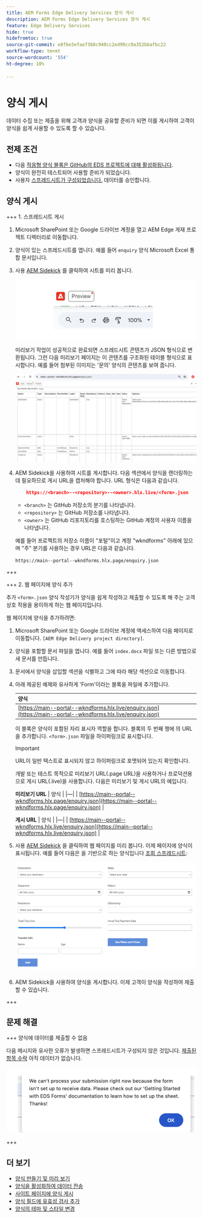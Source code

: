 ```yaml
---
title: AEM Forms Edge Delivery Services 양식 게시
description: AEM Forms Edge Delivery Services 양식 게시
feature: Edge Delivery Services
hide: true
hidefromtoc: true
source-git-commit: e8fbe3efae7368c940cc2ed99cc9a352bbafbc22
workflow-type: tm+mt
source-wordcount: '554'
ht-degree: 10%

---
```



# 양식 게시

데이터 수집 또는 제출을 위해 고객과 양식을 공유할 준비가 되면 이를 게시하여 고객이 양식을 쉽게 사용할 수 있도록 할 수 있습니다.

## 전제 조건

* 다음 [적응형 양식 블록은 GitHub의 EDS 프로젝트에 대해 활성화됩니다](/help/edge/docs/forms/create-forms.md).
* 양식이 완전히 테스트되어 사용할 준비가 되었습니다.
* 사용자 [스프레드시트가 구성되었습니다.](/help/edge/docs/forms/submit-forms.md) 데이터를 승인합니다.

## 양식 게시

+++ 1. 스프레드시트 게시

1. Microsoft SharePoint 또는 Google 드라이브 계정을 열고 AEM Edge 게재 프로젝트 디렉터리로 이동합니다.

1. 양식이 있는 스프레드시트를 엽니다. 예를 들어 `enquiry` 양식 Microsoft Excel 통합 문서입니다.

1. 사용 [AEM Sidekick](https://www.aem.live/developer/tutorial#preview-and-publish-your-content) 를 클릭하여 시트를 미리 봅니다.

   ![AEM Sidekick을 사용하여 시트 미리 보기](/help/edge/assets/preview-form.png)

   미리보기 작업이 성공적으로 완료되면 스프레드시트 콘텐츠가 JSON 형식으로 변환됩니다. 그런 다음 미리보기 페이지는 이 콘텐츠를 구조화된 테이블 형식으로 표시합니다. 예를 들어 첨부된 이미지는 &#39;문의&#39; 양식의 콘텐츠를 보여 줍니다.

   ![Forms 미리보기 JSON 형식](/help/edge/assets/forms-preview-json-format.png)

1. AEM Sidekick을 사용하여 시트를 게시합니다. 다음 섹션에서 양식을 렌더링하는 데 필요하므로 게시 URL을 캡처해야 합니다. URL 형식은 다음과 같습니다.


   ```JSON
       https://<branch>--<repository>--<owner>.hlx.live/<form>.json
   ```

   * `<branch>` 는 GitHub 저장소의 분기를 나타냅니다.
   * `<repository>` 는 GitHub 저장소를 나타냅니다.
   * `<owner>` 는 GitHub 리포지토리를 호스팅하는 GitHub 계정의 사용자 이름을 나타냅니다.

   예를 들어 프로젝트의 저장소 이름이 &quot;포털&quot;이고 계정 &quot;wkndforms&quot; 아래에 있으며 &quot;주&quot; 분기를 사용하는 경우 URL은 다음과 같습니다.

   `https://main--portal--wkndforms.hlx.page/enquiry.json`

+++

+++ 2. 웹 페이지에 양식 추가

추가 `<form>.json` 양식 작성기가 양식을 쉽게 작성하고 제출할 수 있도록 해 주는 고객 상호 작용을 용이하게 하는 웹 페이지입니다.


웹 페이지에 양식을 추가하려면:

1. Microsoft SharePoint 또는 Google 드라이브 계정에 액세스하여 다음 페이지로 이동합니다. `[AEM Edge Delivery project directory]`.

1. 양식을 포함할 문서 파일을 엽니다. 예를 들어 `index.docx` 파일 또는 다른 방법으로 새 문서를 만듭니다.

1. 문서에서 양식을 삽입할 섹션을 식별하고 그에 따라 해당 섹션으로 이동합니다.

1. 아래 제공된 예제와 유사하게 &#39;Form&#39;이라는 블록을 파일에 추가합니다.

   | 양식 |
   |---|
   | [https://main--portal--wkndforms.hlx.live/enquiry.json](https://main--portal--wkndforms.hlx.live/enquiry.json) |

   이 블록은 양식이 포함된 자리 표시자 역할을 합니다. 블록의 두 번째 행에 의 URL을 추가합니다. `<form>.json` 파일을 하이퍼링크로 표시합니다.

   >[!IMPORTANT]
   >
   >
   > URL이 일반 텍스트로 표시되지 않고 하이퍼링크로 포맷되어 있는지 확인합니다.

   개발 또는 테스트 목적으로 미리보기 URL(.page URL)을 사용하거나 프로덕션용으로 게시 URL(.live)을 사용합니다. 다음은 미리보기 및 게시 URL의 예입니다.

   **미리보기 URL**
| 양식 | |—| | [https://main--portal--wkndforms.hlx.page/enquiry.json](https://main--portal--wkndforms.hlx.page/enquiry.json)  |


   **게시 URL**
| 양식 | |—| | [https://main--portal--wkndforms.hlx.live/enquiry.json](https://main--portal--wkndforms.hlx.live/enquiry.json)  |

1. 사용 [AEM Sidekick](https://www.aem.live/developer/tutorial#preview-and-publish-your-content) 을 클릭하여 웹 페이지를 미리 봅니다. 이제 페이지에 양식이 표시됩니다. 예를 들어 다음은 을 기반으로 하는 양식입니다 [조회 스프레드시트](https://docs.google.com/spreadsheets/d/196lukD028RDK_evBelkOonPxC7w0l_IiJ-Yx3DvMfNk/edit#gid=0):


   [![샘플 EDS 양식](/help/edge/assets/eds-form.png)](https://main--portal--wkndforms.hlx.live/)

1. AEM Sidekick을 사용하여 양식을 게시합니다. 이제 고객이 양식을 작성하여 제출할 수 있습니다.

+++

## 문제 해결

+++ 양식에 데이터를 제출할 수 없음

다음 메시지와 유사한 오류가 발생하면 스프레드시트가 구성되지 않은 것입니다. [제출된 항목 수락](/help/edge/docs/forms/submit-forms.md) 아직 데이터가 없습니다.

![양식 제출 시 오류](/help/edge/assets/form-error.png)

+++


## 더 보기

* [양식 만들기 및 미리 보기](/help/edge/docs/forms/create-forms.md)
* [양식을 활성화하여 데이터 전송](/help/edge/docs/forms/submit-forms.md)
* [사이트 페이지에 양식 게시](/help/edge/docs/forms/publish-eds-forms.md)
* [양식 필드에 유효성 검사 추가](/help/edge/docs/forms/validate-forms.md)
* [양식의 테마 및 스타일 변경](/help/edge/docs/forms/style-theme-forms.md)
